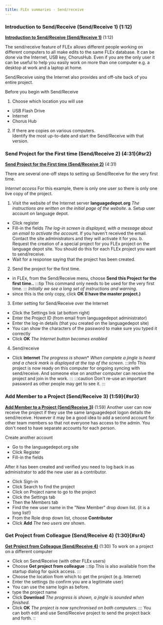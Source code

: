 ```yaml
---
title: FLEx summaries - Send/receive
---
```




### Introduction to Send/Receive (Send/Receive 1) (1:12)  
[**Introduction to Send/Receive (Send/Receive 1)**](https://vimeo.com/showcase/3123523/video/111737713) (1:12)

The send/receive feature of FLEx allows different people working on different computers to all make edits to the same FLEx database. It can be done via the Internet, USB key, ChorusHub. Even if you are the only user it can be useful to help you easily work on more than one computer e.g. a desktop at work and a laptop at home. 

Send/Receive using the Internet also provides and off-site back of you entire project. 

Before you begin with Send/Receive
1. Choose which location you will use
- USB Flash Drive
- Internet
- Chorus Hub
2. If there are copies on various computers.  
Identify the most up-to-date and start the Send/Receive with that version.

### Send Project for the First time (Send/Receive 2) (4:31){#sr2}  
[**Send Project for the First time (Send/Receive 2)**](https://vimeo.com/showcase/3123523/video/111737712) (4:31)

There are several one-off steps to setting up Send/Receive for the very first time.

*Internet access*
For this example, there is only one user so there is only one live copy of the project. 

1. Visit the website of the Internet server
**languagedepot.org**
  *The instructions are written on the initial page of the website*.
a. Setup user account on language depot.
- Click register
- Fill-in the fields
 *The log-in screen is displayed, with a message about an email to activate the account.*
If you haven't received the email. Contact the site administrators  and they will activate it for you.
b. Request the creation of a special project for you FLEx project on the language depot site. 
You should do this for each FLEx project you want to send/receive.
- Wait for a response saying that the project has been created.

2. Send the project for the first time.
- in FLEx, from the Send/Receive menu, choose **Send this Project for the first time..**
:::tip
This command only needs to be used for the very first time.
:::
 *Initially we see a long set of instructions and warning*.
- since this is the only copy, click **OK (I have the master project.)**

3. Enter setting for Send/Receive over the Internet
- Click the Settings link (at bottom right)
- Enter the Project ID (from email from languagedepot administrator)
- Enter the log-in details (that you created on the languagedepot site)
- You can show the characters of the password to make sure you typed it correctly
- Click **OK**
  *The Internet button becomes enabled*

4. Send/receive
- Click **Internet** 
 *The progress is shown**
 *When complete a jingle is heard and a check mark is displayed at the top of the screen*.
:::info
This project is now ready on this computer for ongoing syncing with send/receive. And someone else on another computer can receive the project and join in the work.
:::
 :::caution 
Don't re-use an important password as other people may get to see it.
:::
### Add Member to a Project (Send/Receive 3) (1:59){#sr3}  
[**Add Member to a Project (Send/Receive 3)**](https://vimeo.com/showcase/3123523/video/111737711) (1:59)
Another user can now receive the project if they use the same languagedepot logon details the send/receive. However it may be a good idea to add a second account for other team members so that not everyone has access to the admin. You don't need to have separate accounts for each person.

Create another account
- Go to the languagedepot.org site
- Click Register
- Fill-in the fields

After it has been created and verified you need to log back in as administrator to add the new user as a contributor.
- Click  Sign-in
- Click Search to find the project
- Click on Project name to go to the project
- Click the Settings tab
- Then the Members tab
- Find the new user name in the "New Member" drop down list. (it is a long list!)
- From the Role drop down list, choose **Contributor**
- Click **Add**
 *The two users are shown*.
 
 
### Get Project from Colleague (Send/Receive 4) (1:30){#sr4}  
[**Get Project from Colleague (Send/Receive 4)**](https://vimeo.com/showcase/3123523/video/111737710) (1:30)
To work on a project on a different computer
- Click on Send/Receive (with other FLEx users)
- Choose **Get project from colleague**
:::tip
This is also available from the startup dialog for quick access.
:::
- Choose the location from which to get the project (e.g. Internet)
- Enter the settings (to confirm you are a legitimate user)
- You can use the same login as before.
- type the project name
- Click **Download**
 *The progress is shown, a jingle is sounded when finished.*
- Click **OK**
 *The project is now synchronised on both computers*.
 :::
 You can both edit and use Send/Receive project to send the project back and forth.
 ::


 